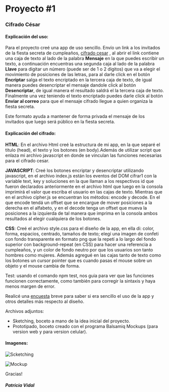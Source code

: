 # Proyecto #1  
### Cifrado César 

#### Explicación del uso:
Para el proyecto creé una app de uso sencillo. Envío un link a los invitados de la fiesta secreta de cumpleaños, [cifrado cesar](https://patriciavidal.github.io/lim-2018-05-bc-core-pm-cipher/src/) , al abrir el link contiene una caja de texto al lado de la palabra **Mensaje** en la que puedes escribir un texto, a continuación encuentras una segunda caja al lado de la palabra **Llave** para digitar un número (puede ser de 1 o 2 digitos) que va a elegir el movimiento de posiciones de las letras, para al darle click en el botón **Encriptar** salga el texto encriptado en la tercera caja de texto, de igual manera puedes desencriptar el mensaje dandole click al botón **Desencriptar**, de igual manera el resultado saldrá el la tercera caja de texto. Finalmente una vez teniendo el texto encriptado puedes darle click al botón **Enviar al correo** para que el mensaje cifrado llegue a quien organiza la fiesta secreta.

Este formato ayuda a mantener de forma privada el mensaje de los invitados que luego será público en la fiesta secreta.

#### Explicación del cifrado:

**HTML**: En el archivo Html creé la estructura de mi app, en la que separé el titulo (head), el texto y los botones (en body).Además de utilizar script que enlaza mi archivo javascript en donde se vinculan las funciones necesarias para el cifrado cesar.

**JAVASCRIPT**: Creé los botones encriptar y desencriptar utilizando javascript, en el archivo index.js están los eventos del DOM cifrar1 con la variable text, key y soluciones en la que llaman a los respectivos id que fueron declarados anteriormente en el archivo html que luego en la consola imprimirá el valor que escriba el usuario en las cajas de texto. Mientras que en el archivo cipher.js se encuentran los métodos: encode y decode. En el que encode tendá un offset que se encargue de mover posiciones a la derecha en el alfabeto, y en el decode tenga un offset que mueva la posiciones a la izquierda de tal manera que imprima en la consola ambos resultados al elegir cualquiera de los botones.

**CSS**: Creé el archivo style.css para el diseño de la app, en ella di: color, forma, espacios, centrado, tamaños de texto; elegí una imagen de confeti con fondo transparente en formato png que la repetí a lo largo del fondo superior con background-repeat (en CSS) para hacer una referencia a cumpleaños, y un color de fondo neutro por que los usuarios son tanto hombres como mujeres. Además agregué en las cajas tanto de texto como los botones un cursor pointer que es cuando pasas el mouse sobre un objeto y el mouse cambia de forma.

Test: usando el comando npm test, nos guia para ver que las funciones funcionen correctamente, como también para corregir la sintaxis y haya menos margen de error.

Realicé una [encuesta](https://www.survio.com/survey/d/T9L7O8F5N9L5N9D5G) breve para saber si era sencillo el uso de la app y otros detalles más respecto al diseño.

Archivos adjuntos: 
- Sketching, boceto a mano de la idea inicial del proyecto.
- Prototipado, boceto creado con el programa Balsamiq Mockups (para version web y para version celular).

#### Imagenes:

![Scketching][1]  

![Mockup][2]  

[1]: Read.md/scketching.jpg "Scketching"
[2]: Read.md/Mockup_cifradocesar.jpg "Prototipado app web y celular"

Gracias!

##### Patricia Vidal
